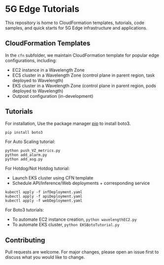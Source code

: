 # 5G Edge Tutorials
This repository is home to CloudFormation templates, tutorials, code samples, and quick starts for 5G Edge infrastructure and applications.


## CloudFormation Templates
In the `cfn` subfolder, we maintain CloudFormation template for popular edge configurations, including:
- EC2 instance in a Wavelength Zone
- ECS cluster in a Wavelength Zone (control plane in parent region, task deployed to Wavelength)
- EKS cluster in a Wavelength Zone (control plane in parent region, pods deployed to Wavelength)
- Outpost configuration (in-development)



## Tutorials
For installation, Use the package manager [pip](https://pip.pypa.io/en/stable/) to install boto3.

```bash
pip install boto3
```


For Auto Scaling tutorial:

```
python push_VZ_metrics.py
python add_alarm.py
python add_asg.py
```

For Hotdog/Not Hotdog tutorial:
- Launch EKS cluster using CFN template
- Schedule API/Inference/Web deployments + corresponding service
```
kubectl apply -f infDeployment.yaml
kubectl apply -f apiDeployment.yaml
kubectl apply -f webDeployment.yaml
```

For Boto3 tutorials:
- To automate EC2 instance creation, `python wavelengthEC2.py`
- To automate EKS cluster, `python EKSBotoTutorial.py`

## Contributing
Pull requests are welcome. For major changes, please open an issue first to discuss what you would like to change.
